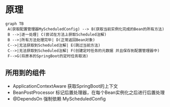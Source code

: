 # 原理

```mermaid
graph TB
 A(获取配置管理器MyScheduledConfig) --> B(获取当前实例化完成的Bean的所有方法)
 B -->|逐一处理| C(尝试在方法上获取Scheduled注解)
 B -->|所有方法处理完毕| D(正常返回Bean对象)
 C-->|无法获取到Scheduled注解| E(跳过当前方法)
 C-->|无法获取到Scheduled注解| F(创建定时任务的元数据 并且保存到配置管理器中)
 F-->G(将原本的SpringBoot的定时任务取消)
```

## 所用到的组件
- ApplicationContextAware 获取SpringBoot的上下文
- BeanPostProcessor 标记后置处理器，在每个Bean实例化之后进行后置处理
- @DependsOn 强制依赖 MyScheduledConfig

